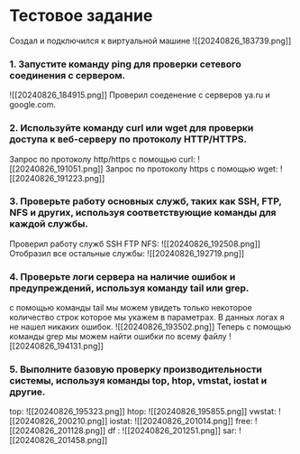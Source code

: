 # Тестовое задание

Создал и подключился к виртуальной машине 
![[20240826_183739.png]]

### 1. Запустите команду ping для проверки сетевого соединения с сервером. 
![[20240826_184915.png]]
Проверил соеденение с серверов ya.ru и google.com.
### 2. Используйте команду curl или wget для проверки доступа к веб-серверу по протоколу HTTP/HTTPS.
Запрос по протоколу http/https с помощью curl:
![[20240826_191051.png]]
Запрос по протоколу https с помощью wget:
![[20240826_191223.png]]
### 3. Проверьте работу основных служб, таких как SSH, FTP, NFS и других, используя соответствующие команды для каждой службы.  
Проверил работу служб SSH FTP NFS:
![[20240826_192508.png]]
Отобразил все остальные службы:
![[20240826_192719.png]]
### 4. Проверьте логи сервера на наличие ошибок и предупреждений, используя команду tail или grep. 
с помощью команды tail мы можем увидеть только некоторое количество строк которое мы укажем в параметрах. В данных логах я не нашел никаких ошибок.
![[20240826_193502.png]]
Теперь с помощью команды grep мы можем найти ошибки по всему файлу
![[20240826_194131.png]]
### 5. Выполните базовую проверку производительности системы, используя команды top, htop, vmstat, iostat и другие.
top:
![[20240826_195323.png]]
htop:
![[20240826_195855.png]]
vwstat:
![[20240826_200210.png]]
iostat:
![[20240826_201014.png]]
free:
![[20240826_201128.png]]
df :
![[20240826_201251.png]]
sar:
![[20240826_201458.png]]